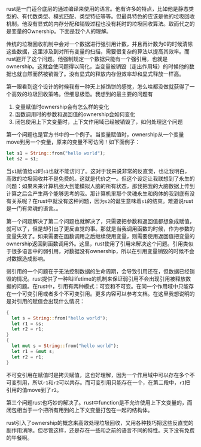 rust是一门适合底层的通过编译来使用的语言。他有许多的特点，比如他是静态类型的、有代数类型、模式匹配、类型特征等等。但最具特色的应该是他的垃圾回收机制。他没有显式的内存分配和销毁过程也没有耗时的垃圾回收算法。取而代之的是变量的Ownership。下面是我个人的理解。

传统的垃圾回收机制中会对一个数据进行强引用计数，并且再计数为0的时候清除这些数据，这里涉及到对所有变量的扫描，需要很复杂的算法以提高其效率。而rust避开了这个问题。他强制规定一个数据只能有一个强引用，也就是ownership。这就会使问题得以简化，当变量被销毁（走出作用域）的时候他的数据也就自然而然被销毁了。没有显式的释放内存但效率却和显式释放一样高。

第一眼看到这个设计的时候我有一种天上掉馅饼的感觉，怎么啥都没做就获得了一个高效的垃圾回收策咯。但细思极恐。我想到的最主要的问题有

1. 变量赋值时ownership会有怎么样的变化
2. 函数调用时的参数和返回值的ownership会如何变化
3. 闭包使用上下文变量时，上下文作用域已经被销毁了，如何处理这个问题

第一个问题也是官方书中的一个例子。当变量赋值时，ownership从一个变量move到另一个变量，原来的变量不可访问！如下面例子：

```rust
let s1 = String::from("hello world");
let s2 = s1;
```

当`s1`赋值给`s2`时`s1`也就不能访问了。这对于我来说非常的反直觉，也让我明白，高效的垃圾回收并不是免费的。这就是代价之一。但这个设定让我联想到了永生的问题：如果未来计算机强大到能模拟人脑的所有状态，那我把我的大脑数据上传到计算之后会产生两个能够思考的我。那计算机里那个灵魂永生和肉体的我到底有没有关系呢？在rust中就没有这种问题，因为`s2`的诞生意味着`s1`的结束。难道说rust是一门有灵魂的语言。。

第一个问题解决了第二个问题也就解决了，只需要把参数和返回值都想象成赋值，就可以了，但是却引出了更反直觉的事。那就是当我调用函数的时候，作为参数的变量失效了。如果需要在函数调用之后继续使用变量，则需要使用返回值把变量的ownership返回到函数调用外。这里，rust使用了引用来解决这个问题。引用类似于很多语言中的弱引用，对数据没有ownership，所以在引用变量销毁的时候不会对数据造成影响。

弱引用的一个问题在于无法控制数据的生命周期，会导致引用还在，但数据已经销毁的情况。rust提供了一种叫lifetime的机制来保证弱引用不会出现引用被释放数据的问题。在rust中，引用有两种模式：可变和不可变。在同一个作用域中只能存在一个可变引用或者多个不可变引用。更多内容可以参考文档。在这里我想说明的是对引用的赋值会出现什么情况：

```rust
{
  let s = String::from("hello world");
  let r1 = &s;
  let r2 = r1;
}
{
  let mut s = String::from("hello world");
  let r1 = &mut s;
  let r2 = r1;
}
```

不可变引用在赋值时是拷贝赋值，这也好理解，因为一个作用域中可以存在多个不可变引用，所以`r1`和`r2`可以共存。而可变引用只能存在一个，在第二段中，`r1`把引用的值move到了`r2`。

第三个问题rust也巧妙的解决了。rust中function是不允许使用上下文变量的，而闭包相当于一个把所有用到的上下文变量打包在一起的结构体。

rust引入了ownership的概念来高效处理垃圾回收，又用各种技巧把这些反直觉的副作用消除。但尽管这样，还是存在一些和之前的语言不同的特性。天下没有免费的午餐啊。
